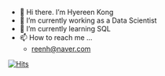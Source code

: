<!-- ### Hi there 👋
**hyereen/hyereen** is a ✨ _special_ ✨ repository because its `README.md` (this file) appears on your GitHub profile.

Here are some ideas to get you started: -->

- 👋 Hi there. I’m Hyereen Kong
- 🔭 I’m currently working as a Data Scientist
- 🌱 I’m currently learning SQL
- 📫 How to reach me ... 
  + reenh@naver.com

[![Hits](https://hits.seeyoufarm.com/api/count/incr/badge.svg?url=https%3A%2F%2Fgithub.com%2Fhyereen&count_bg=%23EDEDED&title_bg=%23EDEDED&icon=github.svg&icon_color=%23FFFFFF&title=hits&edge_flat=true)](https://hits.seeyoufarm.com)
